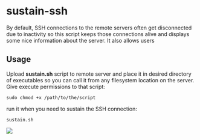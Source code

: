 # sustain-ssh
By default, SSH connections to the remote servers often get disconnected due to inactivity so this script keeps those connections alive and displays some nice information about the server. It also allows users 

## Usage
Upload **sustain.sh** script to remote server and place it in desired directory of executables so you can call it from any filesystem location on the server. Give execute permissions to that script:
```
sudo chmod +x /path/to/the/script
```
run it when you need to sustain the SSH connection:
```
sustain.sh
```
![](https://raw.githubusercontent.com/milanpantelic/sustain-ssh/master/sustain_usage.gif)

